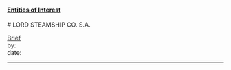 #### [Entities of Interest](/list.html)
<link rel="stylesheet" type="text/css" href="../../assets/style.css">
# LORD STEAMSHIP CO. S.A.

[comment]: <> (Add/Remove information below as you want)
[comment]: <> (Markdown cheatsheet: https://github.com/adam-p/markdown-here/wiki/Markdown-Cheatsheet)
[Brief](Brief.md)  
by:  
date:  

---
[comment]: <> (Add your content here)